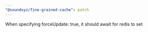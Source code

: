 ```yaml
---
"@soundxyz/fine-grained-cache": patch
---
```


When specifying forceUpdate: true, it should await for redis to set
